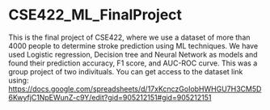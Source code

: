 # CSE422_ML_FinalProject
This is the final project of CSE422, where we use a dataset of more than 4000 people to determine stroke prediction using ML techniques. We have used  Logistic regression, Decision tree and Neural Network as models and found their prediction accuracy, F1 score, and AUC-ROC curve.
This was a group project of two indivituals. 
You can get access to the dataset link using:
https://docs.google.com/spreadsheets/d/17xKcnczGoIobHWHGU7H3CM5D6KwyfjC1NpEWunZ-c9Y/edit?gid=905212151#gid=905212151
